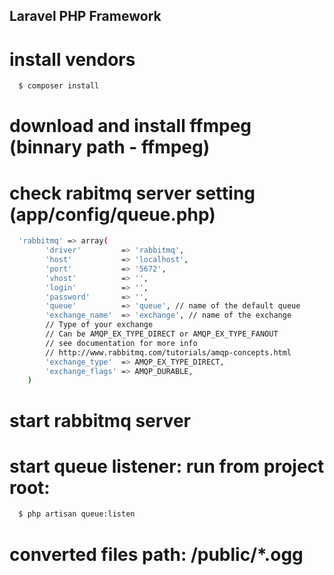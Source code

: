 ## Laravel PHP Framework

# install vendors
```sh
  $ composer install
```
# download and install ffmpeg (binnary path - ffmpeg)

# check rabitmq server setting (app/config/queue.php)

```sh
  'rabbitmq' => array(
        'driver'         => 'rabbitmq',
        'host'           => 'localhost',
        'port'           => '5672',
        'vhost'          => '',
        'login'          => '',
        'password'       => '',
        'queue'          => 'queue', // name of the default queue
        'exchange_name'  => 'exchange', // name of the exchange
        // Type of your exchange
        // Can be AMQP_EX_TYPE_DIRECT or AMQP_EX_TYPE_FANOUT
        // see documentation for more info
        // http://www.rabbitmq.com/tutorials/amqp-concepts.html
        'exchange_type'  => AMQP_EX_TYPE_DIRECT,
        'exchange_flags' => AMQP_DURABLE,
    )
```

# start rabbitmq server
# start queue listener: run from project root:

```sh
  $ php artisan queue:listen
```

# converted files path: /public/*.ogg